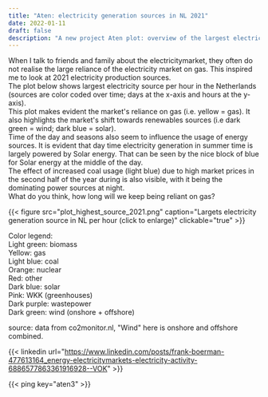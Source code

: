 ```yaml
---
title: "Aten: electricity generation sources in NL 2021"
date: 2022-01-11
draft: false
description: "A new project Aten plot: overview of the largest electricity generation source in the Netherlands over time"
---
```

When I talk to friends and family about the electricitymarket, they often do not realise the large reliance of the electricity market on gas. This inspired me to look at 2021 electricity production sources.  
The plot below shows largest electricity source per hour in the Netherlands (sources are color coded over time; days at the x-axis and hours at the y-axis).  
This plot makes evident the market's reliance on gas (i.e. yellow = gas). It also highlights the market's shift towards renewables sources (i.e dark green = wind; dark blue = solar).  
Time of the day and seasons also seem to influence the usage of energy sources. It is evident that day time electricity generation in summer time is largely powered by Solar energy. That can be seen by the nice block of blue for Solar energy at the middle of the day.  
The effect of increased coal usage (light blue) due to high market prices in the second half of the year during is also visible, with it being the dominating power sources at night.  
What do you think, how long will we keep being reliant on gas?

{{< figure src="plot_highest_source_2021.png" caption="Largets electricity generation source in NL per hour (click to enlarge)" clickable="true" >}}

Color legend:  
Light green: biomass  
Yellow: gas  
Light blue: coal  
Orange: nuclear  
Red: other  
Dark blue: solar  
Pink: WKK (greenhouses)  
Dark purple: wastepower  
Dark green: wind (onshore + offshore)  

source: data from co2monitor.nl, "Wind" here is onshore and offshore combined.

{{< linkedin url="https://www.linkedin.com/posts/frank-boerman-477613164_energy-electricitymarkets-electricity-activity-6886577863361916928--VOK" >}}

{{< ping key="aten3" >}}
